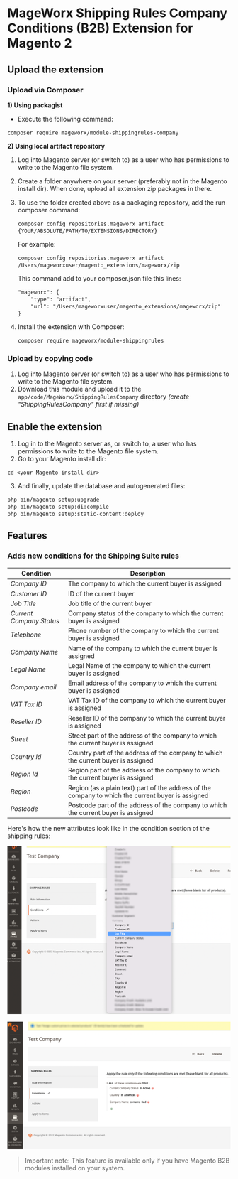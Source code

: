 # MageWorx Shipping Rules Company Conditions (B2B) Extension for Magento 2

## Upload the extension

### Upload via Composer

**1) Using packagist**
- Execute the following command:  
```
composer require mageworx/module-shippingrules-company
```

**2) Using local artifact repository**
1. Log into Magento server (or switch to) as a user who has permissions to write to the Magento file system.
2. Create a folder anywhere on your server (preferably not in the Magento install dir). When done, upload all extension zip packages in there.
3. To use the folder created above as a packaging repository, add the run composer command:
    ```
    composer config repositories.mageworx artifact {YOUR/ABSOLUTE/PATH/TO/EXTENSIONS/DIRECTORY}
    ```
    For example:
    ```
    composer config repositories.mageworx artifact /Users/mageworxuser/magento_extensions/mageworx/zip
    ```

    This command add to your composer.json file this lines:

    ```
    "mageworx": {
        "type": "artifact",
        "url": "/Users/mageworxuser/magento_extensions/mageworx/zip"
    }
    ```

4. Install the extension with Composer:
    ```
    composer require mageworx/module-shippingrules
    ```

### Upload by copying code

1. Log into Magento server (or switch to) as a user who has permissions to write to the Magento file system.
2. Download this module and upload it to the `app/code/MageWorx/ShippingRulesCompany` directory *(create "ShippingRulesCompany" first if missing)*


## Enable the extension

1. Log in to the Magento server as, or switch to, a user who has permissions to write to the Magento file system.
2. Go to your Magento install dir:
```
cd <your Magento install dir> 
```

3. And finally, update the database and autogenerated files:
```
php bin/magento setup:upgrade
php bin/magento setup:di:compile
php bin/magento setup:static-content:deploy
```

## Features

### Adds new conditions for the Shipping Suite rules

| Condition                | Description                                                                                        |
|--------------------------|----------------------------------------------------------------------------------------------------|
| *Company ID*             | The company to which the current buyer is assigned                                                 |
| *Customer ID*            | ID of the current buyer                                                                            |
| *Job Title*              | Job title of the current buyer                                                                     |
| *Current Company Status* | Company status of the company to which the current buyer is assigned                               |
| *Telephone*              | Phone number of the company to which the current buyer is assigned                                 |
| *Company Name*           | Name of the company to which the current buyer is assigned                                         |
| *Legal Name*             | Legal Name of the company to which the current buyer is assigned                                   |
| *Company email*          | Email address of the company to which the current buyer is assigned                                |
| *VAT Tax ID*             | VAT Tax ID of the company to which the current buyer is assigned                                   |
| *Reseller ID*            | Reseller ID of the company to which the current buyer is assigned                                  |
| *Street*                 | Street part of the address of the company to which the current buyer is assigned                   |
| *Country Id*             | Country part of the address of the company to which the current buyer is assigned                  |
| *Region Id*              | Region part of the address of the company to which the current buyer is assigned                   |
| *Region*                 | Region (as a plain text) part of the address of the company to which the current buyer is assigned |
| *Postcode*               | Postcode part of the address of the company to which the current buyer is assigned                 |


Here's how the new attributes look like in the condition section of the shipping rules:

![Preview in conditions 1](./images/example_1.png)

![Preview in conditions 2](./images/example_2.png)

> Important note: This feature is available only if you have Magento B2B modules installed on your system.

